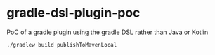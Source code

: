 # gradle-dsl-plugin-poc
PoC of a gradle plugin using the gradle DSL rather than Java or Kotlin

```./gradlew build publishToMavenLocal```
